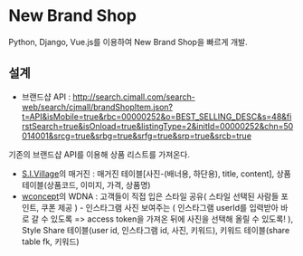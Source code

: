 # New Brand Shop

Python, Django, Vue.js를 이용하여 New Brand Shop을 빠르게 개발.


## 설계

- 브랜드샵 API : http://search.cjmall.com/search-web/search/cjmall/brandShopItem.json?t=API&isMobile=true&rbc=00000252&o=BEST_SELLING_DESC&s=48&firstSearch=true&isOnload=true&listingType=2&initId=00000252&chn=50014001&srcg=true&srbg=true&srfg=true&srp=true&srcb=true

기존의 브랜드샵 API를 이용해 상품 리스트를 가져온다.

- [S.I.Village](http://m.sivillage.com)의 매거진 : 매거진 테이블[사진-(배너용, 하단용), title, content], 상품테이블(상품코드, 이미지, 가격, 상품명)
- [wconcept](http://m.wconcept.co.kr)의 WDNA : 고객들이 직접 입은 스타일 공유( 스타일 선택된 사람들 포인트, 쿠폰 제공 ) - 인스타그램 사진 보여주는 ( 인스타그램 userId를 입력받아 바로 갈 수 있도록 => access token을 가져온 뒤에 사진을 선택해 올릴 수 있도록! ), Style Share 테이블(user id, 인스타그램 id, 사진, 키워드), 키워드 테이블(share table fk, 키워드)


